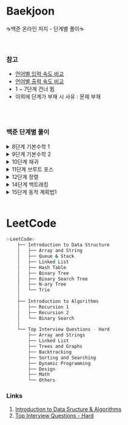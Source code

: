 # Baekjoon

:coffee:백준 온라인 저지 - 단계별 풀이:coffee:
 
<br/>

### 참고
* [언어별 입력 속도 비교](https://www.acmicpc.net/blog/view/56)
* [언어별 출력 속도 비교](https://www.acmicpc.net/blog/view/57)
* 1 ~ 7단계 건너 뜀
* 이외에 단계가 부재 시 사유 : 문제 부재

<br/><br/>

### 백준 단계별 풀이

<details>
<summary>8단계 기본수학 1</summary>
<div markdown="1">       

1단계 : [1712번](https://github.com/jarammm/Baekjoon/blob/main/8%EB%8B%A8%EA%B3%84/%EB%B0%B1%EC%A4%80_1712%EB%B2%88.ipynb
)<br/>
2단계 : [2292번](https://github.com/jarammm/Baekjoon/blob/main/8%EB%8B%A8%EA%B3%84/%EB%B0%B1%EC%A4%80_2292%EB%B2%88.ipynb
)<br/>
3단계 : [1193번](https://github.com/jarammm/Baekjoon/blob/main/8%EB%8B%A8%EA%B3%84/%EB%B0%B1%EC%A4%80_1193%EB%B2%88.ipynb)<br/>
4단계 : [2869번](https://github.com/jarammm/Baekjoon/blob/main/8%EB%8B%A8%EA%B3%84/%EB%B0%B1%EC%A4%80_2869%EB%B2%88.ipynb)<br/>
5단계 : [10250번](https://github.com/jarammm/Baekjoon/blob/main/8%EB%8B%A8%EA%B3%84/%EB%B0%B1%EC%A4%80_10250%EB%B2%88.ipynb)<br/>
6단계 : [2775번](https://github.com/jarammm/Baekjoon/blob/main/8%EB%8B%A8%EA%B3%84/%EB%B0%B1%EC%A4%80_2775%EB%B2%88.ipynb)<br/>
7단계 : [2839번](https://github.com/jarammm/Baekjoon/blob/main/8%EB%8B%A8%EA%B3%84/%EB%B0%B1%EC%A4%80_2839%EB%B2%88.ipynb)<br/>
8단계 : [10757번](https://github.com/jarammm/Baekjoon/blob/main/8%EB%8B%A8%EA%B3%84/%EB%B0%B1%EC%A4%80_10757%EB%B2%88.ipynb)<br/>
9단계 : [1011번](https://github.com/jarammm/Baekjoon/blob/main/8%EB%8B%A8%EA%B3%84/%EB%B0%B1%EC%A4%80_1011%EB%B2%88.ipynb)<br/>

</div>
</details>

<details>
<summary>9단계 기본수학 2</summary>
<div markdown="1">       

1단계 : [1978번](https://github.com/jarammm/Baekjoon/blob/main/9%EB%8B%A8%EA%B3%84/%EB%B0%B1%EC%A4%80_1978%EB%B2%88.ipynb)<br/>
2단계 : [2581번](https://github.com/jarammm/Baekjoon/blob/main/9%EB%8B%A8%EA%B3%84/%EB%B0%B1%EC%A4%80_2581%EB%B2%88.ipynb)<br/>
3단계 : [11653번](https://github.com/jarammm/Baekjoon/blob/main/9%EB%8B%A8%EA%B3%84/%EB%B0%B1%EC%A4%80_11653%EB%B2%88.ipynb)<br/>
4단계 : [1929번](https://github.com/jarammm/Baekjoon/blob/main/9%EB%8B%A8%EA%B3%84/%EB%B0%B1%EC%A4%80_1929%EB%B2%88.ipynb)<br/>
5단계 : [4948번](https://github.com/jarammm/Baekjoon/blob/main/9%EB%8B%A8%EA%B3%84/%EB%B0%B1%EC%A4%80_4948%EB%B2%88.ipynb)<br/>
6단계 : [9020번](https://github.com/jarammm/Baekjoon/blob/main/9%EB%8B%A8%EA%B3%84/%EB%B0%B1%EC%A4%80_9020%EB%B2%88.ipynb)<br/>
7단계 : [1085번](https://github.com/jarammm/Baekjoon/blob/main/9%EB%8B%A8%EA%B3%84/%EB%B0%B1%EC%A4%80_1085%EB%B2%88.ipynb)<br/>
8단계 : [3009번](https://github.com/jarammm/Baekjoon/blob/main/9%EB%8B%A8%EA%B3%84/%EB%B0%B1%EC%A4%80_3009%EB%B2%88.ipynb)<br/>
9단계 : [4153번](https://github.com/jarammm/Baekjoon/blob/main/9%EB%8B%A8%EA%B3%84/%EB%B0%B1%EC%A4%80_4153%EB%B2%88.ipynb)<br/>
10단계 : [3053번](https://github.com/jarammm/Baekjoon/blob/main/9%EB%8B%A8%EA%B3%84/%EB%B0%B1%EC%A4%80_3053%EB%B2%88.ipynb)<br/>
11단계 : [1002번](https://github.com/jarammm/Baekjoon/blob/main/9%EB%8B%A8%EA%B3%84/%EB%B0%B1%EC%A4%80_1002%EB%B2%88.ipynb)<br/>

</div>
</details>

<details>
<summary>10단계 재귀</summary>
<div markdown="1">       

1단계 : [10872번](https://github.com/jarammm/algorithm/blob/main/10단계/백준_10872번.ipynb)<br/>
2단계 : [10870번](https://github.com/jarammm/algorithm/blob/main/10단계/백준_10870번.ipynb.ipynb)<br/>
3단계 : [2447번](https://github.com/jarammm/algorithm/blob/main/10단계/백준_2447번.ipynb)<br/>
4단계 : [11729번](https://github.com/jarammm/algorithm/blob/main/10단계/백준_11729번.ipynb)<br/>

</div>
</details>

<details>
<summary>11단계 브루트 포스</summary>
<div markdown="1">       
  
1단계 : [2798번](https://github.com/jarammm/Baekjoon/blob/main/11단계/백준_2798번.ipynb)<br/>
2단계 : [2231번](https://github.com/jarammm/Baekjoon/blob/main/11단계/백준_2231번.ipynb)<br/>
3단계 : [7568번](https://github.com/jarammm/Baekjoon/blob/main/11단계/백준_7568번.ipynb)<br/>
4단계 : [1018번](https://github.com/jarammm/Baekjoon/blob/main/11단계/백준_1018번.ipynb)<br/>
5단계 : [1436번](https://github.com/jarammm/Baekjoon/blob/main/11단계/백준_1436번.ipynb)<br/>

</div>
</details>

<details>
  
<summary>12단계 정렬</summary>
<div markdown="1">       

1단계 : [2750번](https://github.com/jarammm/Baekjoon/blob/main/12단계/백준_2750번.ipynb)<br/>
2단계 : [2751번](https://github.com/jarammm/Baekjoon/blob/main/12단계/백준_2751번.ipynb) + [C버전](https://github.com/jarammm/Baekjoon/blob/main/12단계/백준_2751번.c), [Java버전](https://github.com/jarammm/Baekjoon/blob/main/12단계/백준_2751번.java)<br/>
3단계 : [10989번](https://github.com/jarammm/Baekjoon/blob/main/12단계/백준_10989번.ipynb)<br/>
4단계 : [2108번](https://github.com/jarammm/Baekjoon/blob/main/12단계/백준_2108번.ipynb)<br/>
5단계 : [1427번](https://github.com/jarammm/Baekjoon/blob/main/12단계/백준_1427번.ipynb)<br/>
6단계 : [11650번](https://github.com/jarammm/Baekjoon/blob/main/12단계/백준_11650번.ipynb)<br/>
7단계 : [11651번](https://github.com/jarammm/Baekjoon/blob/main/12단계/백준_11651번.ipynb)<br/>
8단계 : [1181번](https://github.com/jarammm/Baekjoon/blob/main/12단계/백준_1181번.ipynb)<br/>
9단계 : [10814번](https://github.com/jarammm/Baekjoon/blob/main/12단계/백준_10814번.ipynb)<br/>
10단계 : [18870번](https://github.com/jarammm/Baekjoon/blob/main/12단계/백준_18870번.ipynb)<br/>

</div>
</details>

<details>
<summary>14단계 백트래킹</summary>
<div markdown="1">       

1단계 : [15649번](https://github.com/jarammm/Baekjoon/blob/main/14단계/백준_15649번.ipynb)<br/>
2단계 : [15650번](https://github.com/jarammm/Baekjoon/blob/main/14단계/백준_15650번.ipynb)<br/>
3단계 : [15651번](https://github.com/jarammm/Baekjoon/blob/main/14단계/백준_15651번.ipynb)<br/>
4단계 : [15652번](https://github.com/jarammm/Baekjoon/blob/main/14단계/백준_15652번.ipynb)<br/>
5단계 : [9663번](https://github.com/jarammm/Baekjoon/blob/main/14단계/백준_9663번.ipynb)<br/>
6단계 : [2580번](https://github.com/jarammm/Baekjoon/blob/main/14단계/백준_2580번.ipynb)<br/>
7단계 : [14888번](https://github.com/jarammm/Baekjoon/blob/main/14단계/백준_14888번.ipynb)<br/>
8단계 : [14889번](https://github.com/jarammm/Baekjoon/blob/main/14단계/백준_14889번.ipynb)<br/>

</div>
</details>

<details>
<summary>15단계 동적 계획법1</summary>
<div markdown="1">       

1단계 : [1003번](https://github.com/jarammm/algorithm/blob/main/15단계/백준_1003번.ipynb)<br/>
2단계 : [9184번](https://github.com/jarammm/algorithm/blob/main/15단계/백준_9184번.ipynb.ipynb)<br/>
3단계 : [1904번](https://github.com/jarammm/algorithm/blob/main/15단계/백준_1904번.ipynb)<br/>
4단계 : [9461번](https://github.com/jarammm/algorithm/blob/main/15%EB%8B%A8%EA%B3%84/%EB%B0%B1%EC%A4%80_9461%EB%B2%88.ipynb)
5단계 : [1149번](https://github.com/jarammm/algorithm/blob/main/15%EB%8B%A8%EA%B3%84/%EB%B0%B1%EC%A4%80_1149%EB%B2%88.ipynb)

</div>
</details>

<br/>

# LeetCode
```bash
✨LeetCode✨
    ├── Introduction to Data Structure
    │   ├── Array and String
    │   ├── Queue & Stack
    │   ├── Linked List
    │   ├── Hash Table
    │   ├── Binary Tree
    │   ├── Binary Search Tree
    │   ├── N-ary Tree
    │   └── Trie
    │
    ├── Introduction to Algorithms
    │   ├── Recursion 1
    │   ├── Recursion 2
    │   └── Binary Search
    │
    └── Top Interview Questions - Hard
        ├── Array and Strings
        ├── Linked List
        ├── Trees and Graphs
        ├── Backtracking
        ├── Sorting and Searching
        ├── Dynamic Programming
        ├── Design
        ├── Math
        └── Others
```
### Links
1. [Introduction to Data Sructure & Algorithms](https://leetcode.com/explore/learn/)
2. [Top Interview Questions - Hard](https://leetcode.com/explore/interview/card/top-interview-questions-hard/)
